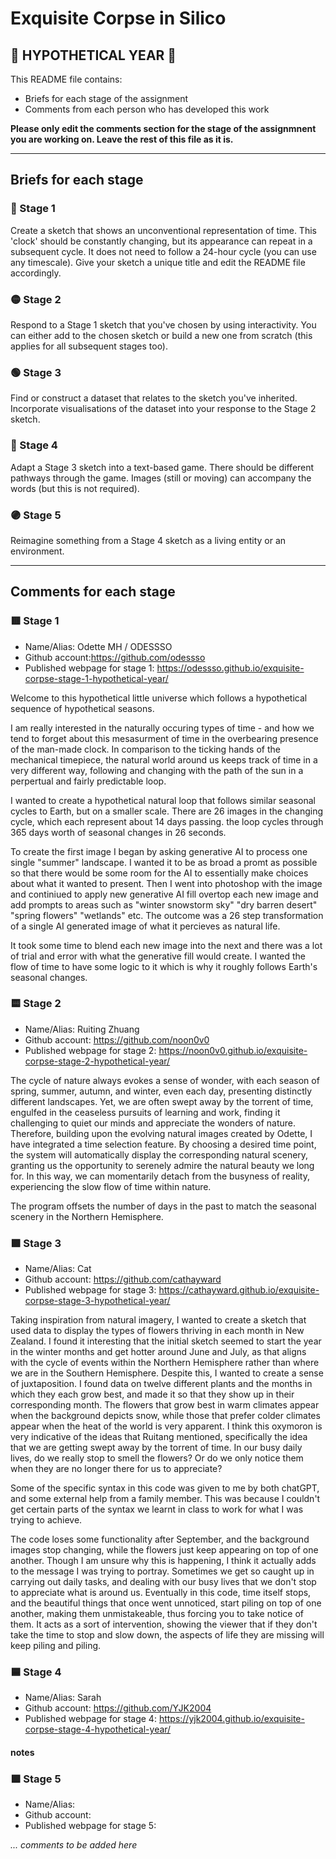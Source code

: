 # Exquisite Corpse in Silico
## 🔻 HYPOTHETICAL YEAR 🔻

This README file contains:
- Briefs for each stage of the assignment
- Comments from each person who has developed this work

**Please only edit the comments section for the stage of the assignmnent you are working on. Leave the rest of this file as it is.**

*****
## Briefs for each stage

### 🔴 Stage 1
Create a sketch that shows an unconventional representation of time. This 'clock' should be constantly changing, but its appearance can repeat in a subsequent cycle. It does not need to follow a 24-hour cycle (you can use any timescale). Give your sketch a unique title and edit the README file accordingly.

### 🟡 Stage 2
Respond to a Stage 1 sketch that you've chosen by using interactivity. You can either add to the chosen sketch or build a new one from scratch (this applies for all subsequent stages too).

### 🟢 Stage 3
Find or construct a dataset that relates to the sketch you've inherited. Incorporate visualisations of the dataset into your response to the Stage 2 sketch.

### 🔵 Stage 4
Adapt a Stage 3 sketch into a text-based game. There should be different pathways through the game. Images (still or moving) can accompany the words (but this is not required).

### 🟣 Stage 5
Reimagine something from a Stage 4 sketch as a living entity or an environment.

*****
## Comments for each stage

### 🟥 Stage 1
- Name/Alias: Odette MH / ODESSSO
- Github account:https://github.com/odessso
- Published webpage for stage 1: https://odessso.github.io/exquisite-corpse-stage-1-hypothetical-year/

Welcome to this hypothetical little universe which follows a hypothetical sequence of hypothetical seasons.

I am really interested in the naturally occuring types of time - and how we tend to forget about this mesasurment of time in the overbearing presence of the man-made clock. In comparison to the ticking hands of the mechanical timepiece, the natural world around us keeps track of time in a very different way, following and changing with the path of the sun in a perpertual and fairly predictable loop.

I wanted to create a hypothetical natural loop that follows similar seasonal cycles to Earth, but on a smaller scale. There are 26 images in the changing cycle, which each represent about 14 days passing. the loop cycles through 365 days worth of seasonal changes in 26 seconds.

To create the first image I began by asking generative AI to process one single "summer" landscape. I wanted it to be as broad a promt as possible so that there would be some room for the AI to essentially make choices about what it wanted to present. Then I went into photoshop with the image and continiued to apply new generative AI fill overtop each new image and add prompts to areas such as "winter snowstorm sky" "dry barren desert" "spring flowers" "wetlands" etc. The outcome was a 26 step transformation of a single AI generated image of what it percieves as natural life. 

It took some time to blend each new image into the next and there was a lot of trial and error with what the generative fill would create. I wanted the flow of time to have some logic to it which is why it roughly follows Earth's seasonal changes.

### 🟨 Stage 2
- Name/Alias: Ruiting Zhuang
- Github account: https://github.com/noon0v0
- Published webpage for stage 2: https://noon0v0.github.io/exquisite-corpse-stage-2-hypothetical-year/

The cycle of nature always evokes a sense of wonder, with each season of spring, summer, autumn, and winter, even each day, presenting distinctly different landscapes. Yet, we are often swept away by the torrent of time, engulfed in the ceaseless pursuits of learning and work, finding it challenging to quiet our minds and appreciate the wonders of nature. Therefore, building upon the evolving natural images created by Odette, I have integrated a time selection feature. By choosing a desired time point, the system will automatically display the corresponding natural scenery, granting us the opportunity to serenely admire the natural beauty we long for. In this way, we can momentarily detach from the busyness of reality, experiencing the slow flow of time within nature.

The program offsets the number of days in the past to match the seasonal scenery in the Northern Hemisphere.


### 🟩 Stage 3
- Name/Alias: Cat
- Github account: https://github.com/cathayward
- Published webpage for stage 3: https://cathayward.github.io/exquisite-corpse-stage-3-hypothetical-year/

Taking inspiration from natural imagery, I wanted to create a sketch that used data to display the types of flowers thriving in each month in New Zealand. I found it interesting that the initial sketch seemed to start the year in the winter months and get hotter around June and July, as that aligns with the cycle of events within the Northern Hemisphere rather than where we are in the Southern Hemisphere. Despite this, I wanted to create a sense of juxtaposition. I found data on twelve different plants and the months in which they each grow best, and made it so that they show up in their corresponding month. The flowers that grow best in warm climates appear when the background depicts snow, while those that prefer colder climates appear when the heat of the world is very apparent. I think this oxymoron is very indicative of the ideas that Ruitang mentioned, specifically the idea that we are getting swept away by the torrent of time. In our busy daily lives, do we really stop to smell the flowers? Or do we only notice them when they are no longer there for us to appreciate?

Some of the specific syntax in this code was given to me by both chatGPT, and some external help from a family member. This was because I couldn't get certain parts of the syntax we learnt in class to work for what I was trying to achieve.

The code loses some functionality after September, and the background images stop changing, while the flowers just keep appearing on top of one another. Though I am unsure why this is happening, I think it actually adds to the message I was trying to portray. Sometimes we get so caught up in carrying out daily tasks, and dealing with our busy lives that we don't stop to appreciate what is around us. Eventually in this code, time itself stops, and the beautiful things that once went unnoticed, start piling on top of one another, making them unmistakeable, thus forcing you to take notice of them. It acts as a sort of intervention, showing the viewer that if they don't take the time to stop and slow down, the aspects of life they are missing will keep piling and piling.

### 🟦 Stage 4
- Name/Alias: Sarah
- Github account: https://github.com/YJK2004
- Published webpage for stage 4: https://yjk2004.github.io/exquisite-corpse-stage-4-hypothetical-year/
#### notes


### 🟪 Stage 5
- Name/Alias:
- Github account:
- Published webpage for stage 5:

*... comments to be added here*
